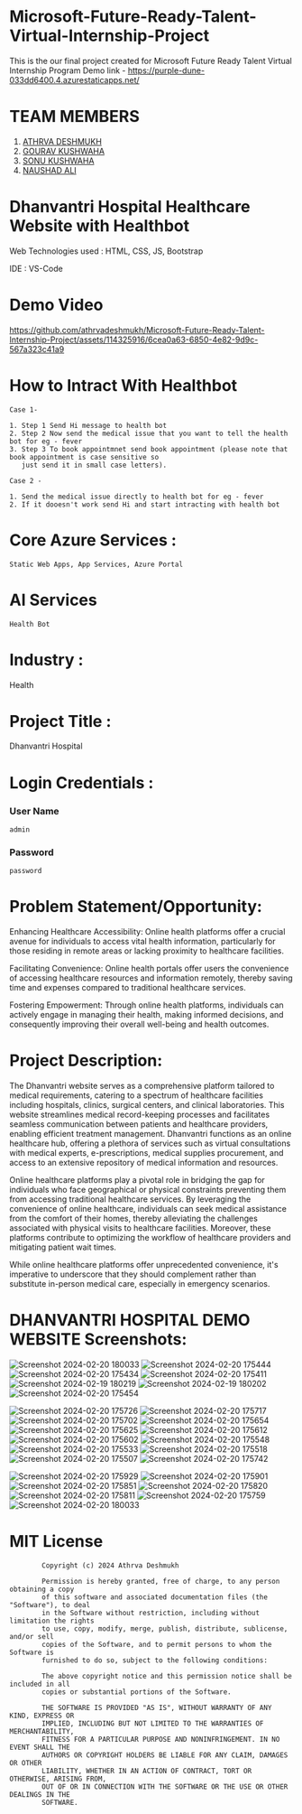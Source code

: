 
# Microsoft-Future-Ready-Talent-Virtual-Internship-Project

This is the our final project created for Microsoft Future Ready Talent Virtual Internship Program
Demo link - https://purple-dune-033dd6400.4.azurestaticapps.net/

# TEAM MEMBERS

1. [ATHRVA DESHMUKH](https://github.com/athrvadeshmukh)
2. [GOURAV KUSHWAHA](https://github.com/GOURAVKUSHWAHA-pro)
3. [SONU KUSHWAHA](https://github.com/Sonu7804)
4. [NAUSHAD ALI](https://github.com/naushad4)


# Dhanvantri Hospital Healthcare Website with Healthbot

Web Technologies used : HTML, CSS, JS, Bootstrap

IDE : VS-Code

# Demo Video
https://github.com/athrvadeshmukh/Microsoft-Future-Ready-Talent-Internship-Project/assets/114325916/6cea0a63-6850-4e82-9d9c-567a323c41a9


# How to Intract With Healthbot
```
Case 1- 

1. Step 1 Send Hi message to health bot
2. Step 2 Now send the medical issue that you want to tell the health bot for eg - fever
3. Step 3 To book appointmnet send book appointment (please note that book appointment is case sensitive so
   just send it in small case letters).
```

```
Case 2 -

1. Send the medical issue directly to health bot for eg - fever
2. If it dooesn't work send Hi and start intracting with health bot
```



# Core Azure Services :
```
Static Web Apps, App Services, Azure Portal
```

# AI Services 
```
Health Bot
```

# Industry :
Health

# Project Title :
Dhanvantri Hospital

# Login Credentials :

### User Name
```
admin
```
### Password
```
password
```

# Problem Statement/Opportunity:
Enhancing Healthcare Accessibility: Online health platforms offer a crucial avenue for individuals to access vital health information, particularly for those residing in remote areas or lacking proximity to healthcare facilities.

Facilitating Convenience: Online health portals offer users the convenience of accessing healthcare resources and information remotely, thereby saving time and expenses compared to traditional healthcare services.

Fostering Empowerment: Through online health platforms, individuals can actively engage in managing their health, making informed decisions, and consequently improving their overall well-being and health outcomes.

# Project Description:
The Dhanvantri website serves as a comprehensive platform tailored to medical requirements, catering to a spectrum of healthcare facilities including hospitals, clinics, surgical centers, and clinical laboratories. This website streamlines medical record-keeping processes and facilitates seamless communication between patients and healthcare providers, enabling efficient treatment management. Dhanvantri functions as an online healthcare hub, offering a plethora of services such as virtual consultations with medical experts, e-prescriptions, medical supplies procurement, and access to an extensive repository of medical information and resources.

Online healthcare platforms play a pivotal role in bridging the gap for individuals who face geographical or physical constraints preventing them from accessing traditional healthcare services. By leveraging the convenience of online healthcare, individuals can seek medical assistance from the comfort of their homes, thereby alleviating the challenges associated with physical visits to healthcare facilities. Moreover, these platforms contribute to optimizing the workflow of healthcare providers and mitigating patient wait times.

While online healthcare platforms offer unprecedented convenience, it's imperative to underscore that they should complement rather than substitute in-person medical care, especially in emergency scenarios.

# DHANVANTRI HOSPITAL DEMO WEBSITE Screenshots:
![Screenshot 2024-02-20 180033](https://github.com/athrvadeshmukh/Microsoft-Future-Ready-Talent-Internship-Project/assets/112002659/c94ac6a1-a7af-4fd7-9863-9a8d65c5b470)
![Screenshot 2024-02-20 175444](https://github.com/athrvadeshmukh/Microsoft-Future-Ready-Talent-Internship-Project/assets/112002659/3b35f87c-4e6f-4ff7-bf75-5e18d76cac49)
![Screenshot 2024-02-20 175434](https://github.com/athrvadeshmukh/Microsoft-Future-Ready-Talent-Internship-Project/assets/112002659/bf205d7b-9254-409f-a1d6-d429096f3256)
![Screenshot 2024-02-20 175411](https://github.com/athrvadeshmukh/Microsoft-Future-Ready-Talent-Internship-Project/assets/112002659/c478729a-2575-4673-9c25-bd399fdea40b)
![Screenshot 2024-02-19 180219](https://github.com/athrvadeshmukh/Microsoft-Future-Ready-Talent-Internship-Project/assets/112002659/b1d544dc-72d4-4f3d-bda6-532d0944437b)
![Screenshot 2024-02-19 180202](https://github.com/athrvadeshmukh/Microsoft-Future-Ready-Talent-Internship-Project/assets/112002659/9639619b-9b46-49dc-84a1-41d3bfb2e9f8)
![Screenshot 2024-02-20 175454](https://github.com/athrvadeshmukh/Microsoft-Future-Ready-Talent-Internship-Project/assets/112002659/88ff663b-0dd1-43be-9a4c-cc8b20e85be2)


![Screenshot 2024-02-20 175726](https://github.com/athrvadeshmukh/Microsoft-Future-Ready-Talent-Internship-Project/assets/112002659/ba0dfd13-0d0d-42c8-8142-8a3aa951d372)
![Screenshot 2024-02-20 175717](https://github.com/athrvadeshmukh/Microsoft-Future-Ready-Talent-Internship-Project/assets/112002659/9d11b6d8-9aae-4171-af01-2680206ddf8b)
![Screenshot 2024-02-20 175702](https://github.com/athrvadeshmukh/Microsoft-Future-Ready-Talent-Internship-Project/assets/112002659/89b459fb-204d-4606-9146-5561b3431b06)
![Screenshot 2024-02-20 175654](https://github.com/athrvadeshmukh/Microsoft-Future-Ready-Talent-Internship-Project/assets/112002659/95394f81-713d-478e-9945-43f7ae203436)
![Screenshot 2024-02-20 175625](https://github.com/athrvadeshmukh/Microsoft-Future-Ready-Talent-Internship-Project/assets/112002659/9aa594a0-ac7c-4d02-a0a1-bc5f6b21ef46)
![Screenshot 2024-02-20 175612](https://github.com/athrvadeshmukh/Microsoft-Future-Ready-Talent-Internship-Project/assets/112002659/51015239-9359-40e7-9b4a-e9083f5c4ec5)
![Screenshot 2024-02-20 175602](https://github.com/athrvadeshmukh/Microsoft-Future-Ready-Talent-Internship-Project/assets/112002659/189a19ad-6dca-4f78-beba-aa4c82bc51f2)
![Screenshot 2024-02-20 175548](https://github.com/athrvadeshmukh/Microsoft-Future-Ready-Talent-Internship-Project/assets/112002659/cd99e736-9fab-4d2e-9957-696bb102a971)
![Screenshot 2024-02-20 175533](https://github.com/athrvadeshmukh/Microsoft-Future-Ready-Talent-Internship-Project/assets/112002659/25c1b360-bbaf-467b-9916-fcd54b9e4e8b)
![Screenshot 2024-02-20 175518](https://github.com/athrvadeshmukh/Microsoft-Future-Ready-Talent-Internship-Project/assets/112002659/004fe613-9916-4a8f-a789-7f62fbb041dd)
![Screenshot 2024-02-20 175507](https://github.com/athrvadeshmukh/Microsoft-Future-Ready-Talent-Internship-Project/assets/112002659/7bb8b06f-58fd-4376-b761-3c0c0f85a465)
![Screenshot 2024-02-20 175742](https://github.com/athrvadeshmukh/Microsoft-Future-Ready-Talent-Internship-Project/assets/112002659/477310fe-2092-4252-86f1-5fa84b5d9761)

![Screenshot 2024-02-20 175929](https://github.com/athrvadeshmukh/Microsoft-Future-Ready-Talent-Internship-Project/assets/112002659/4968d61c-c9f5-4e08-bdd8-f943eb9035b0)
![Screenshot 2024-02-20 175901](https://github.com/athrvadeshmukh/Microsoft-Future-Ready-Talent-Internship-Project/assets/112002659/06ecf299-6386-4bf7-b149-641a401af849)
![Screenshot 2024-02-20 175851](https://github.com/athrvadeshmukh/Microsoft-Future-Ready-Talent-Internship-Project/assets/112002659/167ae8cd-90b2-4ccf-9de9-709597af97a2)
![Screenshot 2024-02-20 175820](https://github.com/athrvadeshmukh/Microsoft-Future-Ready-Talent-Internship-Project/assets/112002659/fbec1093-6c38-4530-831e-5e4b0fb3eeda)
![Screenshot 2024-02-20 175811](https://github.com/athrvadeshmukh/Microsoft-Future-Ready-Talent-Internship-Project/assets/112002659/a723c99a-3daf-4af2-ab3b-7f27aa61fca2)
![Screenshot 2024-02-20 175759](https://github.com/athrvadeshmukh/Microsoft-Future-Ready-Talent-Internship-Project/assets/112002659/caa2cf80-d63e-489a-8e88-9e2b6d30ddf7)
![Screenshot 2024-02-20 180033](https://github.com/athrvadeshmukh/Microsoft-Future-Ready-Talent-Internship-Project/assets/112002659/c94ac6a1-a7af-4fd7-9863-9a8d65c5b470)

# MIT License

            Copyright (c) 2024 Athrva Deshmukh

            Permission is hereby granted, free of charge, to any person obtaining a copy
            of this software and associated documentation files (the "Software"), to deal
            in the Software without restriction, including without limitation the rights
            to use, copy, modify, merge, publish, distribute, sublicense, and/or sell
            copies of the Software, and to permit persons to whom the Software is
            furnished to do so, subject to the following conditions:

            The above copyright notice and this permission notice shall be included in all
            copies or substantial portions of the Software.

            THE SOFTWARE IS PROVIDED "AS IS", WITHOUT WARRANTY OF ANY KIND, EXPRESS OR
            IMPLIED, INCLUDING BUT NOT LIMITED TO THE WARRANTIES OF MERCHANTABILITY,
            FITNESS FOR A PARTICULAR PURPOSE AND NONINFRINGEMENT. IN NO EVENT SHALL THE
            AUTHORS OR COPYRIGHT HOLDERS BE LIABLE FOR ANY CLAIM, DAMAGES OR OTHER
            LIABILITY, WHETHER IN AN ACTION OF CONTRACT, TORT OR OTHERWISE, ARISING FROM,
            OUT OF OR IN CONNECTION WITH THE SOFTWARE OR THE USE OR OTHER DEALINGS IN THE
            SOFTWARE.







